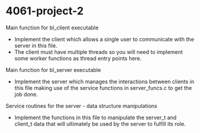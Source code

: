 # 4061-project-2

Main function for bl_client executable
- Implement the client which allows a single user to communicate with the server in this file. 
- The client must have multiple threads so you will need to implement some worker functions as thread entry points here.

Main function for bl_server executable
- Implement the server which manages the interactions between clients in this file making use of the service functions in server_funcs.c to get the job done.

Service routines for the server - data structure manipulations
- Implement the functions in this file to manipulate the server_t and client_t data that will ultimately be used by the server to fulfill its role.

